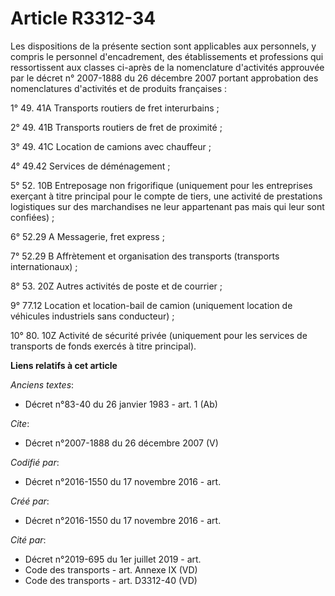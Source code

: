 # Article R3312-34

Les dispositions de la présente section sont applicables aux personnels, y compris le personnel d'encadrement, des
établissements et professions qui ressortissent aux classes ci-après de la nomenclature d'activités approuvée par le décret
n° 2007-1888 du 26 décembre 2007 portant approbation des nomenclatures d'activités et de produits françaises : 

1° 49. 41A Transports routiers de fret interurbains ; 

2° 49. 41B Transports routiers de fret de proximité ; 

3° 49. 41C Location de camions avec chauffeur ; 

4° 49.42 Services de déménagement ; 

5° 52. 10B Entreposage non frigorifique (uniquement pour les entreprises exerçant à titre principal pour le compte de tiers,
une activité de prestations logistiques sur des marchandises ne leur appartenant pas mais qui leur sont confiées) ; 

6° 52.29 A Messagerie, fret express ; 

7° 52.29 B Affrètement et organisation des transports (transports internationaux) ; 

8° 53. 20Z Autres activités de poste et de courrier ; 

9° 77.12 Location et location-bail de camion (uniquement location de véhicules industriels sans conducteur) ; 

10° 80. 10Z Activité de sécurité privée (uniquement pour les services de transports de fonds exercés à titre principal).

**Liens relatifs à cet article**

_Anciens textes_:

  - Décret n°83-40 du 26 janvier 1983 - art. 1 (Ab)

_Cite_:

  - Décret n°2007-1888 du 26 décembre 2007 (V)

_Codifié par_:

  - Décret n°2016-1550 du 17 novembre 2016 - art.

_Créé par_:

  - Décret n°2016-1550 du 17 novembre 2016 - art.

_Cité par_:

  - Décret n°2019-695 du 1er juillet 2019 - art.
  - Code des transports - art. Annexe IX (VD)
  - Code des transports - art. D3312-40 (VD)
